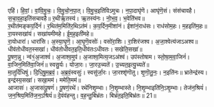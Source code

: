 

  
एहि॑। हि॒वां॒। वां॒वि॒मु॒चः॒। वि॒मु॒चो॒न॒पा॒त्। वि॒मु॒च॒इति॑विऽमुचः। न॒पा॒दाघृ॑णॆ। आघृ॑णॆ॒सं। संस॑चावहै। स॒चा॒व॒हा॒इति॑सचावहै॥ र॒थीर्ऋ॒तस्य॑। ऋ॒तस्य॑नः। नो॒भ॒व॒। भ॒वेति॑भव॥  
र॒थीत॑मङ्कप॒र्दिनं॑। र॒थित॑म॒मिति॑र॒थिऽत॑मं। क॒प॒र्दिन॒मीशा॑नं। ईशा॑नं॒राध॑सः। राध॑सोम॒हः। म॒हइति॑म॒हः॥ रा॒यस्सखा॑यं। सखा॑यमीमहे। ई॒म॒ह॒इती॑महे॥  
रा॒योधारा॑। धारा॑सि। अ॒स्या॒घृ॒णॆ॒। आ॒घृ॒णॆ॒वसोः॑। वसो॑रा॒शिः। रा॒शिर॑जश्व। अ॒जा॒श्वेत्य॑जाऽअश्व॥ धीव॑तोधीवत॒स्सखा॑। धीव॑तोधीवत॒इति॒धीव॑तःऽधीवतः। सखेति॒सखा॑॥  
पू॒षण॒न्नु। न्व॑१॒॑अ॒जाश्वं॑। अ॒जाश्व॒मुप॑। अ॒जाश्व॒मित्य॒जऽअ॑श्वं। उप॑स्तोषाम। स्तो॒षा॒म॒वा॒जिनं॑। वा॒जिन॒मिति॑वा॒जिनं॑॥ स्वसु॒र्यः। योजा॒रः। जा॒रउ॒च्यते॑। उ॒च्यत॒इत्यु॒च्यते॑॥  
मा॒तुर्दि॑धिषुं। दि॒धि॒षु॒म॒ब्र॒वं॒। अ॒ब्र॒वं॒स्वसुः॑। स्वसु॑र्जा॒रः। जा॒रश्शृ॑णॊतु। शृ॒णॊ॒तु॒नः॒। न॒इति॑नः॥ भ्रातेन्द्र॑स्य। इन्द्र॑स्य॒सखा॑। सखा॒मम॑। ममेति॒मम॑॥  
आजासः॑। अ॒जासः॑पू॒षणं॑। पू॒षणं॒रथे॑। रथे॑निशृ॒म्भाः। नि॒शृ॒म्भास्ते। नि॒शृ॒म्भाइति॑नि॒ऽशृ॒म्भाः। तेज॑न॒श्रियं॑। ज॒न॒श्रिय॒मिति॑ज॒न॒ऽश्रियं॑॥ दे॒वंव॑हन्तु। व॒ह॒न्तु॒बिभ्र॑तः। बिभ्र॑त॒इति॒बिभ्र॑तः॥ 21॥  

